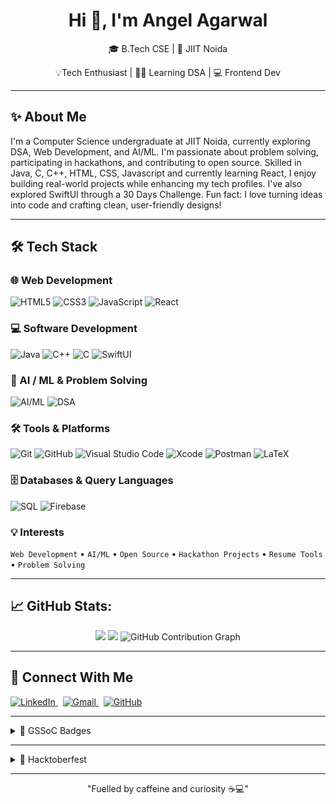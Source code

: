 <h1 align="center">Hi 👋, I'm Angel Agarwal</h1>

<p align="center">🎓 B.Tech CSE | 📍 JIIT Noida</p>
<p align="center">💡Tech Enthusiast | 👨‍💻 Learning DSA | 💻 Frontend Dev </p>

---

<h2>✨ About Me</h2>
I'm a Computer Science undergraduate at JIIT Noida, currently exploring DSA, Web Development, and AI/ML. I'm passionate about problem solving, participating in hackathons, and contributing to open source. Skilled in Java, C, C++, HTML, CSS, Javascript and currently learning React, I enjoy building real-world projects while enhancing my tech profiles. I've also explored SwiftUI through a 30 Days Challenge. Fun fact: I love turning ideas into code and crafting clean, user-friendly designs!
    
---

<h2>🛠️ Tech Stack</h2> 

### 🌐 Web Development
![HTML5](https://img.shields.io/badge/HTML5-E34F26?style=for-the-badge&logo=html5&logoColor=white)
![CSS3](https://img.shields.io/badge/CSS3-1572B6?style=for-the-badge&logo=css3&logoColor=white)
![JavaScript](https://img.shields.io/badge/JavaScript-F7DF1E?style=for-the-badge&logo=javascript&logoColor=black)
![React](https://img.shields.io/badge/React-20232A?style=for-the-badge&logo=react&logoColor=61DAFB)

### 💻 Software Development
![Java](https://img.shields.io/badge/Java-007396?style=for-the-badge&logo=openjdk&logoColor=white)
![C++](https://img.shields.io/badge/C++-00599C?style=for-the-badge&logo=cplusplus&logoColor=white)
![C](https://img.shields.io/badge/C-A8B9CC?style=for-the-badge&logo=c&logoColor=black)
![SwiftUI](https://img.shields.io/badge/SwiftUI-0D96F6?style=for-the-badge&logo=swift&logoColor=white)

### 🧠 AI / ML & Problem Solving
![AI/ML](https://img.shields.io/badge/AI%2FML-102230?style=for-the-badge&logo=python&logoColor=white)
![DSA](https://img.shields.io/badge/DSA-007ACC?style=for-the-badge&logo=leetcode&logoColor=white)

### 🛠️ Tools & Platforms
![Git](https://img.shields.io/badge/Git-F05033?style=for-the-badge&logo=git&logoColor=white)
![GitHub](https://img.shields.io/badge/GitHub-181717?style=for-the-badge&logo=github&logoColor=white)
![Visual Studio Code](https://img.shields.io/badge/VSCode-0078D4?style=for-the-badge&logo=visualstudiocode&logoColor=white)
![Xcode](https://img.shields.io/badge/Xcode-147EFB?style=for-the-badge&logo=xcode&logoColor=white)
![Postman](https://img.shields.io/badge/Postman-FF6C37?style=for-the-badge&logo=postman&logoColor=white)
![LaTeX](https://img.shields.io/badge/LaTeX-008080?style=for-the-badge&logo=latex&logoColor=white)

### 🗄️ Databases & Query Languages
![SQL](https://img.shields.io/badge/SQL-336791?style=for-the-badge&logo=postgresql&logoColor=white)
![Firebase](https://img.shields.io/badge/Firebase-FFCA28?style=for-the-badge&logo=firebase&logoColor=black)

### 💡 Interests
`Web Development` • `AI/ML` • `Open Source` • `Hackathon Projects` • `Resume Tools` • `Problem Solving`


---

<h2>📈 GitHub Stats:</h2>
<p align="center">
  <img src="https://github-readme-stats.vercel.app/api?username=angelagarwal2&show_icons=true&theme=nightowl" height="160px"/>
  <img src="https://github-readme-stats.vercel.app/api/top-langs/?username=angelagarwal2&layout=compact&theme=nightowl" height="160px"/>
  <img src="https://github-readme-activity-graph.vercel.app/graph?username=angelagarwal2&theme=nightowl&hide_border=true" alt="GitHub Contribution Graph"/>
</p>

---

<h2>💬 Connect With Me</h2>
<p>
  <a href="https://www.linkedin.com/in/angel-agarwal-97794432a/" target="_blank">
    <img alt="LinkedIn" src="https://img.shields.io/badge/LinkedIn-0077B5.svg?&style=for-the-badge&logo=linkedin&logoColor=white" />
  </a>
  &nbsp;
  <a href="mailto:angel.agarwal28feb@gmail.com" target="_blank">
    <img alt="Gmail" src="https://img.shields.io/badge/Gmail-D14836.svg?&style=for-the-badge&logo=gmail&logoColor=white" />
  </a>
  &nbsp;
  <a href="https://github.com/angelagarwal2" target="_blank">
    <img alt="GitHub" src="https://img.shields.io/badge/GitHub-181717.svg?&style=for-the-badge&logo=github&logoColor=white" />
  </a>
</p>

---

<details>
  <summary>🏅 GSSoC Badges </summary>
  <br/>
  <p align="center">
    <img src="https://github.com/angelagarwal2/angelagarwal2/blob/main/Postman_API_Fundamentals_Student_Expert.png" width="130" alt="Postman GSSoC Badge" />
  </p>
</details>

---

<details>
  <summary>👾 Hacktoberfest </summary>
  <br/>
  <p align="center">
  [![@angelagarwal2 Holopin board](https://holopin.io/api/user/board?user=angelagarwal2)](https://www.holopin.io/@angelagarwal2)
</p>

</details>

---

<p align="center">
"Fuelled by caffeine and curiosity ☕💻"
</p>
